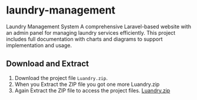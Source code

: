 # laundry-management
Laundry Management System 
A comprehensive Laravel-based website with an admin panel for managing laundry services efficiently. This project includes full documentation with charts and diagrams to support implementation and usage.

## Download and Extract

1. Download the project file `Luandry.zip`.
2. When you Extract the ZIP file you got one more Luandry.zip
3. Again Extract the ZIP file to access the project files. 
[Luandry.zip](https://github.com/user-attachments/files/15923864/Luandry.zip)
